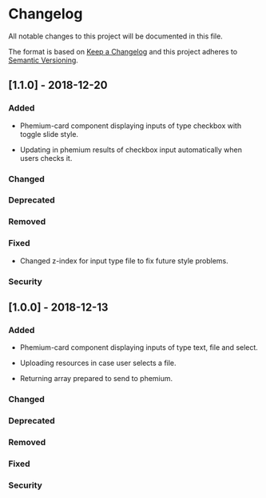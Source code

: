 # Changelog

All notable changes to this project will be documented in this file.

The format is based on [Keep a Changelog](http://keepachangelog.com/en/1.0.0/)
and this project adheres to [Semantic Versioning](http://semver.org/spec/v2.0.0.html).

## [1.1.0] - 2018-12-20

### Added

- Phemium-card component displaying inputs of type checkbox with toggle slide style.

- Updating in phemium results of checkbox input automatically when users checks it.

### Changed

### Deprecated

### Removed

### Fixed

- Changed z-index for input type file to fix future style problems.

### Security

## [1.0.0] - 2018-12-13

### Added

- Phemium-card component displaying inputs of type text, file and select.

- Uploading resources in case user selects a file.

- Returning array prepared to send to phemium.

### Changed

### Deprecated

### Removed

### Fixed

### Security
